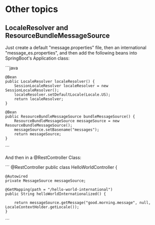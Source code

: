 # Other topics

## LocaleResolver and ResourceBundleMessageSource

Just create a default "message.properties" file, then an international "message_es.properties", 
and then add the following beans into SpringBoot's Application class:

´´´java

    @Bean
    public LocaleResolver localeResolver() {
        SessionLocaleResolver localeResolver = new SessionLocaleResolver();
        localeResolver.setDefaultLocale(Locale.US);
        return localeResolver;
    }

    @Bean
    public ResourceBundleMessageSource bundleMessageSource() {
        ResourceBundleMessageSource messageSource = new ResourceBundleMessageSource();
        messageSource.setBasename("messages");
        return messageSource;
    }

´´´

And then in a @RestController Class:

´´´
@RestController
public class HelloWorldController {

    @Autowired
    private MessageSource messageSource;

    @GetMapping(path = "/hello-world-international")
    public String helloWorldInternationalized() {

        return messageSource.getMessage("good.morning.message", null, LocaleContextHolder.getLocale());
    }
´´´



